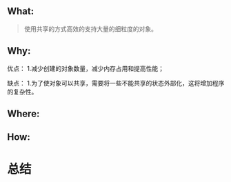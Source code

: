 ## What:

>使用共享的方式高效的支持大量的细粒度的对象。

## Why:
优点：
1.减少创建的对象数量，减少内存占用和提高性能；


缺点：
1.为了使对象可以共享，需要将一些不能共享的状态外部化，这将增加程序的复杂性。

## Where:
## How:

# 总结